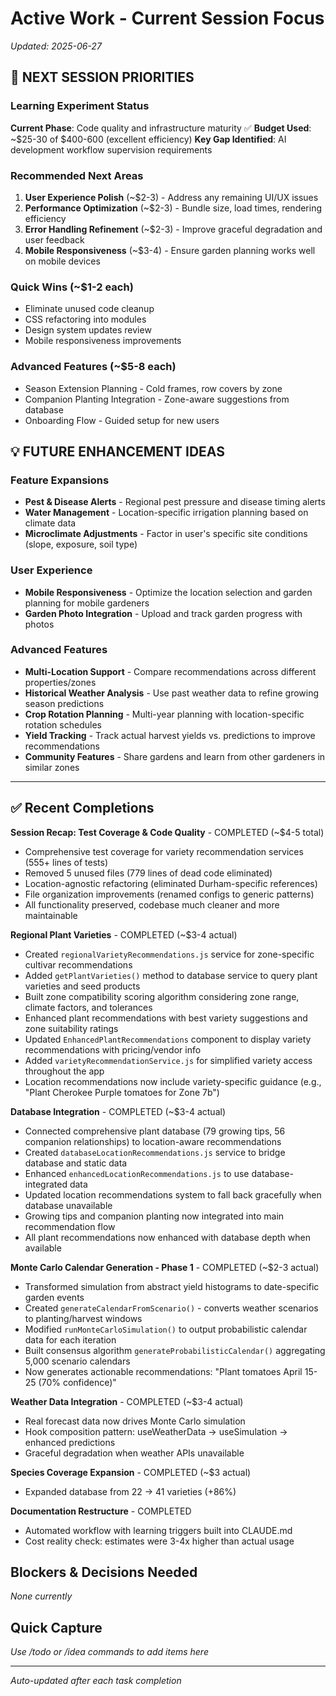 # Active Work - Current Session Focus

*Updated: 2025-06-27*

## 🎯 NEXT SESSION PRIORITIES

### **Learning Experiment Status** 
**Current Phase**: Code quality and infrastructure maturity ✅
**Budget Used**: ~$25-30 of $400-600 (excellent efficiency)
**Key Gap Identified**: AI development workflow supervision requirements

### **Recommended Next Areas**
1. **User Experience Polish** (~$2-3) - Address any remaining UI/UX issues
2. **Performance Optimization** (~$2-3) - Bundle size, load times, rendering efficiency  
3. **Error Handling Refinement** (~$2-3) - Improve graceful degradation and user feedback
4. **Mobile Responsiveness** (~$3-4) - Ensure garden planning works well on mobile devices

### **Quick Wins** (~$1-2 each)
- Eliminate unused code cleanup
- CSS refactoring into modules  
- Design system updates review
- Mobile responsiveness improvements

### **Advanced Features** (~$5-8 each)
- Season Extension Planning - Cold frames, row covers by zone
- Companion Planting Integration - Zone-aware suggestions from database
- Onboarding Flow - Guided setup for new users

## 💡 FUTURE ENHANCEMENT IDEAS

### **Feature Expansions**
- **Pest & Disease Alerts** - Regional pest pressure and disease timing alerts
- **Water Management** - Location-specific irrigation planning based on climate data
- **Microclimate Adjustments** - Factor in user's specific site conditions (slope, exposure, soil type)

### **User Experience**
- **Mobile Responsiveness** - Optimize the location selection and garden planning for mobile gardeners
- **Garden Photo Integration** - Upload and track garden progress with photos

### **Advanced Features**
- **Multi-Location Support** - Compare recommendations across different properties/zones
- **Historical Weather Analysis** - Use past weather data to refine growing season predictions
- **Crop Rotation Planning** - Multi-year planning with location-specific rotation schedules
- **Yield Tracking** - Track actual harvest yields vs. predictions to improve recommendations
- **Community Features** - Share gardens and learn from other gardeners in similar zones

---

## ✅ Recent Completions

**Session Recap: Test Coverage & Code Quality** - COMPLETED (~$4-5 total)
- Comprehensive test coverage for variety recommendation services (555+ lines of tests)
- Removed 5 unused files (779 lines of dead code eliminated)  
- Location-agnostic refactoring (eliminated Durham-specific references)
- File organization improvements (renamed configs to generic patterns)
- All functionality preserved, codebase much cleaner and more maintainable

**Regional Plant Varieties** - COMPLETED (~$3-4 actual)
- Created `regionalVarietyRecommendations.js` service for zone-specific cultivar recommendations
- Added `getPlantVarieties()` method to database service to query plant varieties and seed products
- Built zone compatibility scoring algorithm considering zone range, climate factors, and tolerances
- Enhanced plant recommendations with best variety suggestions and zone suitability ratings
- Updated `EnhancedPlantRecommendations` component to display variety recommendations with pricing/vendor info
- Added `varietyRecommendationService.js` for simplified variety access throughout the app
- Location recommendations now include variety-specific guidance (e.g., "Plant Cherokee Purple tomatoes for Zone 7b")

**Database Integration** - COMPLETED (~$3-4 actual)
- Connected comprehensive plant database (79 growing tips, 56 companion relationships) to location-aware recommendations
- Created `databaseLocationRecommendations.js` service to bridge database and static data
- Enhanced `enhancedLocationRecommendations.js` to use database-integrated data
- Updated location recommendations system to fall back gracefully when database unavailable
- Growing tips and companion planting now integrated into main recommendation flow
- All plant recommendations now enhanced with database depth when available

**Monte Carlo Calendar Generation - Phase 1** - COMPLETED (~$2-3 actual)
- Transformed simulation from abstract yield histograms to date-specific garden events
- Created `generateCalendarFromScenario()` - converts weather scenarios to planting/harvest windows
- Modified `runMonteCarloSimulation()` to output probabilistic calendar data for each iteration
- Built consensus algorithm `generateProbabilisticCalendar()` aggregating 5,000 scenario calendars
- Now generates actionable recommendations: "Plant tomatoes April 15-25 (70% confidence)"

**Weather Data Integration** - COMPLETED (~$3-4 actual)
- Real forecast data now drives Monte Carlo simulation
- Hook composition pattern: useWeatherData → useSimulation → enhanced predictions
- Graceful degradation when weather APIs unavailable

**Species Coverage Expansion** - COMPLETED (~$3 actual)
- Expanded database from 22 → 41 varieties (+86%)

**Documentation Restructure** - COMPLETED
- Automated workflow with learning triggers built into CLAUDE.md
- Cost reality check: estimates were 3-4x higher than actual usage

## Blockers & Decisions Needed
*None currently*

## Quick Capture
*Use /todo or /idea commands to add items here*

---
*Auto-updated after each task completion*